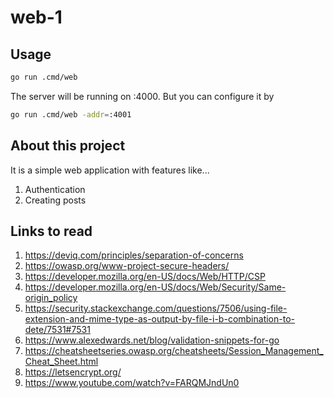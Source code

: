 # web-1

## Usage

```bash
go run .cmd/web
```

The server will be running on :4000. But you can configure it by

```bash
go run .cmd/web -addr=:4001
```

## About this project

It is a simple web application with features like...

1. Authentication
2. Creating posts
 

## Links to read

1. https://deviq.com/principles/separation-of-concerns
2. https://owasp.org/www-project-secure-headers/
3. https://developer.mozilla.org/en-US/docs/Web/HTTP/CSP
4. https://developer.mozilla.org/en-US/docs/Web/Security/Same-origin_policy
5. https://security.stackexchange.com/questions/7506/using-file-extension-and-mime-type-as-output-by-file-i-b-combination-to-dete/7531#7531
6. https://www.alexedwards.net/blog/validation-snippets-for-go
7. https://cheatsheetseries.owasp.org/cheatsheets/Session_Management_Cheat_Sheet.html
8. https://letsencrypt.org/
9. https://www.youtube.com/watch?v=FARQMJndUn0
